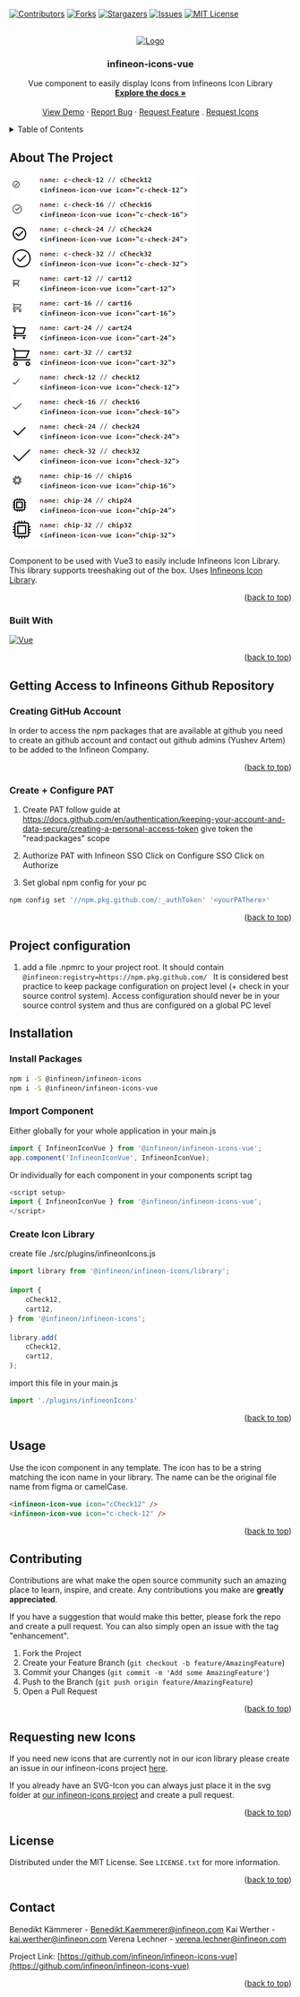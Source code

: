<a name="readme-top"></a>

[![Contributors][contributors-shield]][contributors-url]
[![Forks][forks-shield]][forks-url]
[![Stargazers][stars-shield]][stars-url]
[![Issues][issues-shield]][issues-url]
[![MIT License][license-shield]][license-url]

<!-- PROJECT LOGO -->
<br />
<div align="center">
  <a href="https://github.com/infineon/infineon-icons-vue">
    <img src="images/logo.png" alt="Logo" width="80" height="80">
  </a>

  <h3 align="center">infineon-icons-vue</h3>

  <p align="center">
    Vue component to easily display Icons from Infineons Icon Library
    <br />
    <a href="https://github.com/infineon/infineon-icons-vue"><strong>Explore the docs »</strong></a>
    <br />
    <br />
    <a href="https://infineon.github.io/infineon-icons-vue">View Demo</a>
    ·
    <a href="https://github.com/infineon/infineon-icons-vue/issues">Report Bug</a>
    ·
    <a href="https://github.com/infineon/infineon-icons-vue/issues">Request Feature</a>
    .
    <a href="https://github.com/infineon/infineon-icons/issues">Request Icons</a>
  </p>
</div>



<!-- TABLE OF CONTENTS -->
<details>
  <summary>Table of Contents</summary>
  <ol>
    <li>
      <a href="#about-the-project">About The Project</a>
      <ul>
        <li><a href="#built-with">Built With</a></li>
      </ul>
    </li>
    <li>
      <a href="#getting-access-to-infineons-github-repository">Getting Access to Infineons Github Repository</a>
      <ul>
        <li><a href="#creating-github-account">Creating GitHub Account</a></li>
        <li><a href="#create-configure-pat">Create + Configure PAT</a></li>
      </ul>
    </li>
    <li><a href="#project-configuration">Project configuration</a></li>
    <li>
      <a href="#installation">Installation</a>
      <ul>
        <li><a href="#install-packages">Install packages</a></li>
        <li><a href="#import-component">Import Component</a></li>
        <li><a href="#create-icon-library">Create Icon library</a></li>
      </ul>
    </li>
    <li><a href="#usage">Usage</a></li>
    <li><a href="#contributing">Contributing</a></li>
    <li><a href="#license">License</a></li>
    <li><a href="#requesting-new-icons">License</a></li>
    <li><a href="#contact">Contact</a></li>
  </ol>
</details>

<!-- ABOUT THE PROJECT -->
## About The Project

<a href="https://github.com/Infineon/infineon-icons-vue">
  <img src="https://github.com/Infineon/infineon-icons-vue/blob/master/images/screenshot.png?raw=true" alt="Screenshot">
</a>

Component to be used with Vue3 to easily include Infineons Icon Library. This library supports treeshaking out of the box. Uses <a href="https://github.com/infineon/infineon-icons">Infineons Icon Library</a>.

<p align="right">(<a href="#readme-top">back to top</a>)</p>



### Built With
[![Vue][Vue.js]][Vue-url]

<p align="right">(<a href="#readme-top">back to top</a>)</p>



<!-- GETTING STARTED -->
## Getting Access to Infineons Github Repository

### Creating GitHub Account
In order to access the npm packages that are available at github you need to create an github account and contact out github admins (Yushev Artem) to be added to the Infineon Company.
<p align="right">(<a href="#readme-top">back to top</a>)</p>

### Create + Configure PAT
1. Create PAT
	follow guide at https://docs.github.com/en/authentication/keeping-your-account-and-data-secure/creating-a-personal-access-token
	give token the "read:packages" scope

2. Authorize PAT with Infineon SSO
	Click on Configure SSO
	Click on Authorize


3. Set global npm config for your pc
```sh
npm config set '//npm.pkg.github.com/:_authToken' '<yourPAThere>'
```
<p align="right">(<a href="#readme-top">back to top</a>)</p>

## Project configuration
1. add a file .npmrc to your project root. It should contain 
 ```@infineon:registry=https://npm.pkg.github.com/ ```
  It is considered best practice to keep package configuration on project level (+ check in your source control system).
  Access configuration should never be in your source control system and thus are configured on a global PC level

## Installation
### Install Packages
```sh
npm i -S @infineon/infineon-icons
npm i -S @infineon/infineon-icons-vue
```

### Import Component
Either globally for your whole application in your main.js
```js
import { InfineonIconVue } from '@infineon/infineon-icons-vue';
app.component('InfineonIconVue', InfineonIconVue);
 ```
Or individually for each component in your components script tag
```js
<script setup>
import { InfineonIconVue } from '@infineon/infineon-icons-vue';
</script>
```

### Create Icon Library
create file ./src/plugins/infineonIcons.js
```js
import library from '@infineon/infineon-icons/library';

import {
	cCheck12,
	cart12,
} from '@infineon/infineon-icons';

library.add(
	cCheck12,
	cart12,
);
```
  import this file in your main.js
```js
import './plugins/infineonIcons'
```

<p align="right">(<a href="#readme-top">back to top</a>)</p>

<!-- USAGE EXAMPLES -->
## Usage

Use the icon component in any template. The icon has to be a string matching the icon name in your library.
The name can be the original file name from figma or camelCase.

```html
<infineon-icon-vue icon="cCheck12" />
<infineon-icon-vue icon="c-check-12" />
```

<p align="right">(<a href="#readme-top">back to top</a>)</p>

<!-- CONTRIBUTING -->
## Contributing

Contributions are what make the open source community such an amazing place to learn, inspire, and create. Any contributions you make are **greatly appreciated**.

If you have a suggestion that would make this better, please fork the repo and create a pull request. You can also simply open an issue with the tag "enhancement".

1. Fork the Project
2. Create your Feature Branch (`git checkout -b feature/AmazingFeature`)
3. Commit your Changes (`git commit -m 'Add some AmazingFeature'`)
4. Push to the Branch (`git push origin feature/AmazingFeature`)
5. Open a Pull Request

<p align="right">(<a href="#readme-top">back to top</a>)</p>

## Requesting new Icons

If you need new icons that are currently not in our icon library please create an issue in our infineon-icons project <a href="https://github.com/infineon/infineon-icons/issues">here</a>.

If you already have an SVG-Icon you can always just place it in the svg folder at <a href="https://github.com/infineon/infineon-icons/issues">our infineon-icons project</a> and create a pull request.

<p align="right">(<a href="#readme-top">back to top</a>)</p>


<!-- LICENSE -->
## License

Distributed under the MIT License. See `LICENSE.txt` for more information.

<p align="right">(<a href="#readme-top">back to top</a>)</p>



<!-- CONTACT -->
## Contact

Benedikt Kämmerer - Benedikt.Kaemmerer@infineon.com
Kai Werther - kai.werther@infineon.com
Verena Lechner - verena.lechner@infineon.com

Project Link: [https://github.com/infineon/infineon-icons-vue](https://github.com/infineon/infineon-icons-vue)

<p align="right">(<a href="#readme-top">back to top</a>)</p>

[contributors-shield]: https://img.shields.io/github/contributors/Infineon/infineon-icons-vue.svg?style=for-the-badge
[contributors-url]: https://github.com/Infineon/infineon-icons-vue/graphs/contributors
[forks-shield]: https://img.shields.io/github/forks/Infineon/infineon-icons-vue.svg?style=for-the-badge
[forks-url]: https://github.com/Infineon/infineon-icons-vue/network/members
[stars-shield]: https://img.shields.io/github/stars/Infineon/infineon-icons-vue.svg?style=for-the-badge
[stars-url]: https://github.com/Infineon/infineon-icons-vue/stargazers
[issues-shield]: https://img.shields.io/github/issues/Infineon/infineon-icons-vue.svg?style=for-the-badge
[issues-url]: https://github.com/Infineon/infineon-icons-vue/issues
[license-shield]: https://img.shields.io/github/license/Infineon/infineon-icons-vue.svg?style=for-the-badge
[license-url]: https://github.com/Infineon/infineon-icons-vue/blob/master/LICENSE.txt
[Vue.js]: https://img.shields.io/badge/Vue.js-35495E?style=for-the-badge&logo=vuedotjs&logoColor=4FC08D
[Vue-url]: https://vuejs.org/
